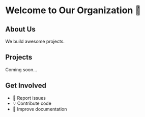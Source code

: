 # Welcome to Our Organization 👋

## About Us

We build awesome projects.

## Projects

Coming soon...

## Get Involved

- 🐛 Report issues
- 💡 Contribute code
- 📖 Improve documentation

